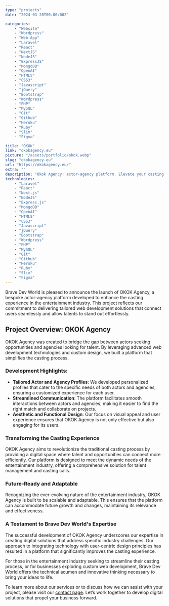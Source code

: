 ```yaml
---
type: "projects"
date: "2024-03-20T00:00:00Z"

categories: 
    - "Website"
    - "Wordpress"
    - "Web App"
    - "Laravel"
    - "React"
    - "NextJS"
    - "NodeJS"
    - "ExpressJS"
    - "MongoDB"
    - "OpenAI"
    - "HTML5"
    - "CSS3"
    - "Javascript"
    - "jQuery"
    - "Bootstrap"
    - "Wordpress"
    - "PHP"
    - "MySQL"
    - "Git"
    - "Github"
    - "Heroku"
    - "Ruby"
    - "Slim"
    - "Figma"

title: "OKOK"
link: "okokagency.eu"
picture: "/assets/portfolio/okok.webp"
slug: "okokagency-eu"
url: "https://okokagency.eu/"
extra: ""
description: "Okok Agency: actor-agency platform. Elevate your casting experience with our tailored web development solutions. Connect seamlessly, stand out effortlessly."
technologies: 
    - "Laravel"
    - "React"
    - "Next.js"
    - "NodeJS"
    - "Express.js"
    - "MongoDB"
    - "OpenAI"
    - "HTML5"
    - "CSS3"
    - "Javascript"
    - "jQuery"
    - "Bootstrap"
    - "Wordpress"
    - "PHP"
    - "MySQL"
    - "Git"
    - "Github"
    - "Heroku"
    - "Ruby"
    - "Slim"
    - "Figma"
---
```

Brave Dev World is pleased to announce the launch of OKOK Agency, a bespoke actor-agency platform developed to enhance the casting experience in the entertainment industry. This project reflects our commitment to delivering tailored web development solutions that connect users seamlessly and allow talents to stand out effortlessly.

## Project Overview: OKOK Agency
OKOK Agency was created to bridge the gap between actors seeking opportunities and agencies looking for talent. By leveraging advanced web development technologies and custom design, we built a platform that simplifies the casting process.

### Development Highlights:
- **Tailored Actor and Agency Profiles**: We developed personalized profiles that cater to the specific needs of both actors and agencies, ensuring a customized experience for each user.
- **Streamlined Communication**: The platform facilitates smooth interactions between actors and agencies, making it easier to find the right match and collaborate on projects.
- **Aesthetic and Functional Design**: Our focus on visual appeal and user experience ensures that OKOK Agency is not only effective but also engaging for its users.

### Transforming the Casting Experience
OKOK Agency aims to revolutionize the traditional casting process by providing a digital space where talent and opportunities can connect more efficiently. Our platform is designed to meet the dynamic needs of the entertainment industry, offering a comprehensive solution for talent management and casting calls.

### Future-Ready and Adaptable
Recognizing the ever-evolving nature of the entertainment industry, OKOK Agency is built to be scalable and adaptable. This ensures that the platform can accommodate future growth and changes, maintaining its relevance and effectiveness.

### A Testament to Brave Dev World's Expertise
The successful development of OKOK Agency underscores our expertise in creating digital solutions that address specific industry challenges. Our approach to integrating technology with user-centric design principles has resulted in a platform that significantly improves the casting experience.

For those in the entertainment industry seeking to streamline their casting process, or for businesses exploring custom web development, Brave Dev World offers the technical acumen and innovative thinking necessary to bring your ideas to life.

To learn more about our services or to discuss how we can assist with your project, please visit our [contact page](https://vasilkoff.com/contact-us). Let’s work together to develop digital solutions that propel your business forward.